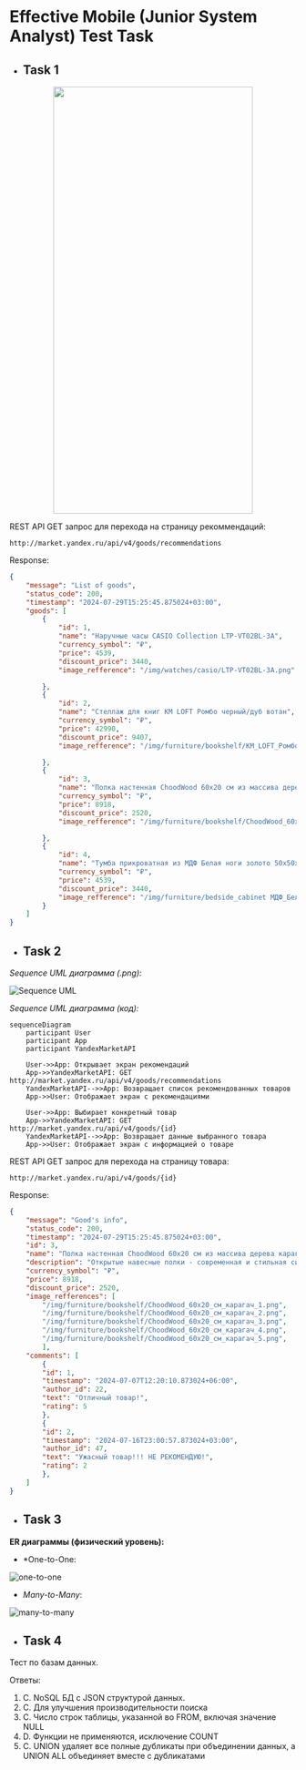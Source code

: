 # Effective Mobile (Junior System Analyst) Test Task
- ## Task 1
<p align="center">
    <img src=task1.png width=350 height=750>
</p>


REST API GET запрос для перехода на страницу рекоммендаций:


```http://market.yandex.ru/api/v4/goods/recommendations``` 

Response:
```json
{
    "message": "List of goods",
    "status_code": 200,
    "timestamp": "2024-07-29T15:25:45.875024+03:00",
    "goods": [
        {
            "id": 1,
            "name": "Наручные часы CASIO Collection LTP-VT02BL-3A",
            "currency_symbol": "₽",
            "price": 4539,
            "discount_price": 3440,
            "image_refference": "/img/watches/casio/LTP-VT02BL-3A.png"

        },
        {
            "id": 2,
            "name": "Стеллаж для книг KM LOFT Ромбо черный/дуб вотан",
            "currency_symbol": "₽",
            "price": 42990,
            "discount_price": 9407,
            "image_refference": "/img/furniture/bookshelf/KM_LOFT_Ромбо_черный/дуб_вотан.png"

        },
        {
            "id": 3,
            "name": "Полка настенная ChoodWood 60x20 см из массива дерева карагач_1",
            "currency_symbol": "₽",
            "price": 8918,
            "discount_price": 2520,
            "image_refference": "/img/furniture/bookshelf/ChoodWood_60x20_см_карагач.png"

        },
        {
            "id": 4,
            "name": "Тумба прикроватная из МДФ Белая ноги золото 50x50x40 см",
            "currency_symbol": "₽",
            "price": 4539,
            "discount_price": 3440,
            "image_refference": "/img/furniture/bedside_cabinet МДФ_Белая_ноги_золото_50x50x40_см.png"
        }
    ]
}
```


- ## Task 2

*Sequence UML диаграмма (.png):*


![Sequence UML](sequence.png)


*Sequence UML диаграмма (код):*


```
sequenceDiagram
    participant User
    participant App
    participant YandexMarketAPI

    User->>App: Открывает экран рекомендаций
    App->>YandexMarketAPI: GET http://market.yandex.ru/api/v4/goods/recommendations
    YandexMarketAPI-->>App: Возвращает список рекомендованных товаров
    App->>User: Отображает экран с рекомендациями

    User->>App: Выбирает конкретный товар
    App->>YandexMarketAPI: GET http://market.yandex.ru/api/v4/goods/{id}
    YandexMarketAPI-->>App: Возвращает данные выбранного товара
    App->>User: Отображает экран с информацией о товаре
```

REST API GET запрос для перехода на страницу товара:


```http://market.yandex.ru/api/v4/goods/{id}```

Response:
```json
{
    "message": "Good's info",
    "status_code": 200,
    "timestamp": "2024-07-29T15:25:45.875024+03:00",
    "id": 3,
    "name": "Полка настенная ChoodWood 60x20 см из массива дерева карагач",
    "description": "Открытые навесные полки - современная и стильная система хранения, которая впишется в любой интерьер. Парящая полка покрыта лаком, имеет живой край и выполнена из массива твердых пород дерева...",
    "currency_symbol": "₽",
    "price": 8918,
    "discount_price": 2520,
    "image_refferences": [
        "/img/furniture/bookshelf/ChoodWood_60x20_см_карагач_1.png",
        "/img/furniture/bookshelf/ChoodWood_60x20_см_карагач_2.png",
        "/img/furniture/bookshelf/ChoodWood_60x20_см_карагач_3.png",
        "/img/furniture/bookshelf/ChoodWood_60x20_см_карагач_4.png",
        "/img/furniture/bookshelf/ChoodWood_60x20_см_карагач_5.png",
        ],
    "comments": [
        {
        "id": 1,
        "timestamp": "2024-07-07T12:20:10.873024+06:00",
        "author_id": 22,
        "text": "Отличный товар!",
        "rating": 5
        },
        {
        "id": 2,
        "timestamp": "2024-07-16T23:00:57.873024+03:00",
        "author_id": 47,
        "text": "Ужасный товар!!! НЕ РЕКОМЕНДУЮ!",
        "rating": 2
        },
    ]
}
```

- ## Task 3
**ER диаграммы (физический уровень):**


- *One-to-One:


![one-to-one](one-to-one.png)

- *Many-to-Many*:


![many-to-many](many-to-many.png)


- ## Task 4
Тест по базам данных.

Ответы:
1. C. NoSQL БД с JSON структурой данных.
2. C. Для улучшения производительности поиска
3. C. Число строк таблицы, указанной во FROM, включая значение NULL
4. D. Функции не применяются, исключение COUNT
5. C. UNION удаляет все полные дубликаты при объединении данных, а UNION ALL объединяет вместе с дубликатами